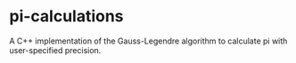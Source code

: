 # pi-calculations
A C++ implementation of the Gauss-Legendre algorithm to calculate pi with user-specified precision.
